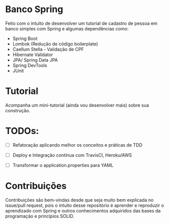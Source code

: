 # Banco Spring

Feito com o intuíto de desenvolver um tutorial de cadastro de pessoa em banco simples com Spring e algumas dependências como:
* Spring Boot
* Lombok (Redução de código boilerplate)
* Caellum Stella - Validação de CPF
* Hibernate Validator
* JPA/ Spring Data JPA
* Spring DevTools
* JUnit

# Tutorial
Acompanha um mini-tutorial (ainda vou desenvolver mais) sobre sua construção.

# TODOs:
- [ ] Refatoração aplicando melhor os conceitos e práticas de TDD
- [ ] Deploy e Integração contínua com TravisCI, Heroku/AWS
- [ ] Transformar o application.properties para YAML


# Contribuições

Contribuições são bem-vindas desde que seja muito bem explicada no issue/pull request, pois o intuito desse repositório é aprender e reproduzir o aprendizado com Spring e outros conhecimentos adquiridos das bases da programação e princípios SOLID.
